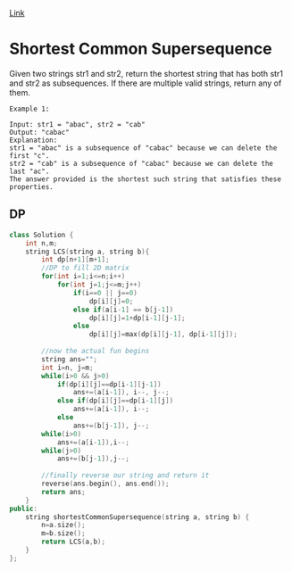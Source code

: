 [Link](https://leetcode.com/problems/shortest-common-supersequence/)
# Shortest Common Supersequence
Given two strings str1 and str2, return the shortest string that has both str1 and str2 as subsequences. If there are multiple valid strings, return any of them.
```
Example 1:

Input: str1 = "abac", str2 = "cab"
Output: "cabac"
Explanation: 
str1 = "abac" is a subsequence of "cabac" because we can delete the first "c".
str2 = "cab" is a subsequence of "cabac" because we can delete the last "ac".
The answer provided is the shortest such string that satisfies these properties.
```
## DP
```cpp
class Solution {
    int n,m;
    string LCS(string a, string b){
        int dp[n+1][m+1]; 
        //DP to fill 2D matrix
        for(int i=1;i<=n;i++)
            for(int j=1;j<=m;j++)
                if(i==0 || j==0) 
                    dp[i][j]=0;
                else if(a[i-1] == b[j-1])
                    dp[i][j]=1+dp[i-1][j-1];
                else
                    dp[i][j]=max(dp[i][j-1], dp[i-1][j]);
        
        //now the actual fun begins 
        string ans="";
        int i=n, j=m;
        while(i>0 && j>0)
            if(dp[i][j]==dp[i-1][j-1])
                ans+=(a[i-1]), i--, j--;
            else if(dp[i][j]==dp[i-1][j])
                ans+=(a[i-1]), i--;
            else
                ans+=(b[j-1]), j--;
        while(i>0)
            ans+=(a[i-1]),i--;
        while(j>0)
            ans+=(b[j-1]),j--;
        
        //finally reverse our string and return it
        reverse(ans.begin(), ans.end());
        return ans;
    }
public:
    string shortestCommonSupersequence(string a, string b) {
        n=a.size();
        m=b.size();     
        return LCS(a,b);
    }
};
```